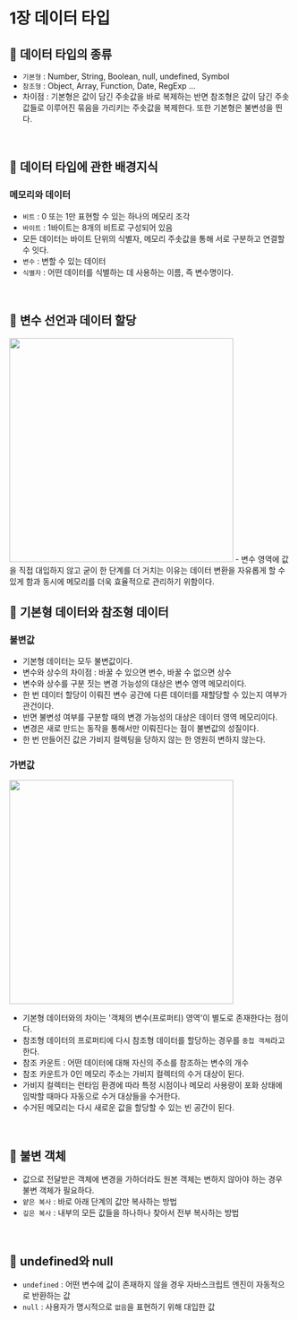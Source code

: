 # 1장 데이터 타입

## 📌 데이터 타입의 종류
- `기본형` : Number, String, Boolean, null, undefined, Symbol
- `참조형` : Object, Array, Function, Date, RegExp ...
- 차이점 : 기본형은 값이 담긴 주솟값을 바로 복제하는 반면 참조형은 값이 담긴 주솟값들로 이루어진 묶음을 가리키는 주솟값을 복제한다. 또한 기본형은 불변성을 띈다. 
<br>

## 📌 데이터 타입에 관한 배경지식
### 메모리와 데이터
- `비트` : 0 또는 1만 표현할 수 있는 하나의 메모리 조각
- `바이트` : 1바이트는 8개의 비트로 구성되어 있음
- 모든 데이터는 바이트 단위의 식별자, 메모리 주솟값을 통해 서로 구분하고 연결할 수 잇다. 
- `변수` : 변할 수 있는 데이터
- `식별자` : 어떤 데이터를 식별하는 데 사용하는 이름, 즉 변수명이다.
<br>

## 📌 변수 선언과 데이터 할당
<img src="https://user-images.githubusercontent.com/89966610/190033547-677e11f4-7fee-4837-8bde-3bad1e995206.png" width=400px/>
- 변수 영역에 값을 직접 대입하지 않고 굳이 한 단계를 더 거치는 이유는 데이터 변환을 자유롭게 할 수 있게 함과 동시에 메모리를 더욱 효율적으로 관리하기 위함이다.
<br>

## 📌 기본형 데이터와 참조형 데이터
### 불변값
- 기본형 데이터는 모두 불변값이다.
- 변수와 상수의 차이점 : 바꿀 수 있으면 변수, 바꿀 수 없으면 상수
- 변수와 상수를 구분 짓는 변경 가능성의 대상은 변수 영역 메모리이다.
- 한 번 데이터 할당이 이뤄진 변수 공간에 다른 데이터를 재할당할 수 있는지 여부가 관건이다. 
- 반면 불변성 여부를 구분할 때의 변경 가능성의 대상은 데이터 영역 메모리이다.
- 변경은 새로 만드는 동작을 통해서만 이뤄진다는 점이 불변값의 성질이다.
- 한 번 만들어진 값은 가비지 컬렉팅을 당하지 않는 한 영원히 변하지 않는다. 

### 가변값
<img src="https://user-images.githubusercontent.com/89966610/190034143-78e4ffed-bdfa-4770-87f1-10d5761600d3.png" width=400px/>

- 기본형 데이터와의 차이는 '객체의 변수(프로퍼티) 영역'이 별도로 존재한다는 점이다.
- 참조형 데이터의 프로퍼티에 다시 참조형 데이터를 할당하는 경우를 `중첩 객체`라고 한다.
- 참조 카운트 : 어떤 데이터에 대해 자신의 주소를 참조하는 변수의 개수
- 참조 카운트가 0인 메모리 주소는 가비지 컬렉터의 수거 대상이 된다.
- 가비지 컬렉터는 런타임 환경에 따라 특정 시점이나 메모리 사용량이 포화 상태에 임박할 때마다 자동으로 수거 대상들을 수거한다.
- 수거된 메모리는 다시 새로운 값을 할당할 수 있는 빈 공간이 된다. 
<br>

## 📌 불변 객체
- 값으로 전달받은 객체에 변경을 가하더라도 원본 객체는 변하지 않아야 하는 경우 불변 객체가 필요하다.
- `얕은 복사` : 바로 아래 단계의 값만 복사하는 방법
- `깊은 복사` : 내부의 모든 값들을 하나하나 찾아서 전부 복사하는 방법
<br>

## 📌 undefined와 null
- `undefined` : 어떤 변수에 값이 존재하지 않을 경우 자바스크립트 엔진이 자동적으로 반환하는 값
- `null` : 사용자가 명시적으로 `없음`을 표현하기 위해 대입한 값
